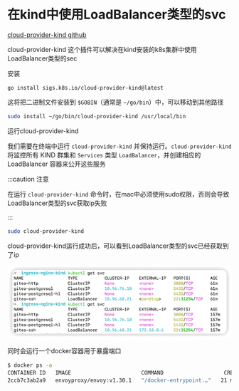 # 在kind中使用LoadBalancer类型的svc

[cloud-provider-kind github](https://github.com/kubernetes-sigs/cloud-provider-kind)



cloud-provider-kind 这个插件可以解决在kind安装的k8s集群中使用LoadBalancer类型的sec



安装

```shell
go install sigs.k8s.io/cloud-provider-kind@latest
```



这将把二进制文件安装到 `$GOBIN`（通常是 `~/go/bin`）中，可以移动到其他路径

```sh
sudo install ~/go/bin/cloud-provider-kind /usr/local/bin
```



运行cloud-provider-kind

我们需要在终端中运行 `cloud-provider-kind` 并保持运行。`cloud-provider-kind` 将监控所有 KIND 群集和 `Services` 类型 `LoadBalancer`，并创建相应的 LoadBalancer 容器来公开这些服务

:::caution 注意

在运行 `cloud-provider-kind` 命令时，在mac中必须使用sudo权限，否则会导致LoadBalancer类型的svc获取ip失败

:::

```bash
sudo cloud-provider-kind
```





cloud-provider-kind运行成功后，可以看到LoadBalancer类型的svc已经获取到了ip

![iShot_2024-06-12_19.23.10](https://github.com/pptfz/picgo-images/blob/master/img/iShot_2024-06-12_19.23.10.png)

同时会运行一个docker容器用于暴露端口

```bash
$ docker ps -a
CONTAINER ID   IMAGE                      COMMAND                   CREATED          STATUS          PORTS                                                                    NAMES
2ccb7c3ab2a9   envoyproxy/envoy:v1.30.1   "/docker-entrypoint.…"   21 minutes ago   Up 21 minutes   127.0.0.1:55005->22/tcp, 0.0.0.0:55004->10000/tcp, :::55004->10000/tcp   kindccm-ZWHVOQK77FGBMGRRVRJDFYOQRB5DX3QHLYDGLG2F
```

